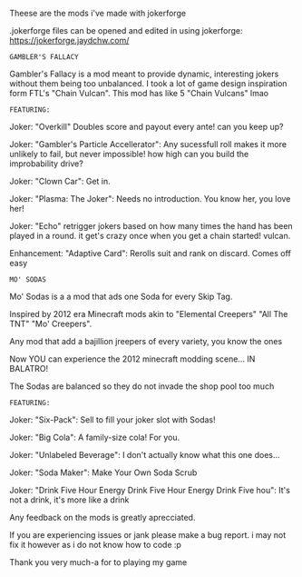 Theese are the mods i've made with jokerforge

.jokerforge files can be opened and edited in using jokerforge: https://jokerforge.jaydchw.com/



    GAMBLER'S FALLACY

Gambler's Fallacy is a mod meant to provide dynamic, interesting jokers without them being too unbalanced. I took a lot of game design inspiration form FTL's "Chain Vulcan". This mod has like 5 "Chain Vulcans" lmao



    FEATURING:

Joker: "Overkill" Doubles score and payout every ante! can you keep up?

Joker: "Gambler's Particle Accellerator": Any sucessfull roll makes it more unlikely to fail, but never impossible! how high can you build the improbability drive?

Joker: "Clown Car": Get in.

Joker: "Plasma: The Joker": Needs no introduction. You know her, you love her!

Joker: "Echo" retrigger jokers based on how many times the hand has been played in a round. it get's crazy once when you get a chain started! vulcan.

Enhancement: "Adaptive Card": Rerolls suit and rank on discard. Comes off easy



    MO' SODAS

Mo' Sodas is a a mod that ads one Soda for every Skip Tag.

Inspired by 2012 era Minecraft mods akin to "Elemental Creepers" "All The TNT" "Mo' Creepers".

Any mod that add a bajillion jreepers of every variety, you know the ones

Now YOU can experience the 2012 minecraft modding scene... IN BALATRO!

The Sodas are balanced so they do not invade the shop pool too much



    FEATURING:

Joker: "Six-Pack": Sell to fill your joker slot with Sodas!

Joker: "Big Cola": A family-size cola! For you.

Joker: "Unlabeled Beverage": I don't actually know what this one does...

Joker: "Soda Maker": Make Your Own Soda Scrub

Joker: "Drink Five Hour Energy Drink Five Hour Energy Drink Five hou": It's not a drink, it's more like a drink



Any feedback on the mods is greatly aprecciated.

If you are experiencing issues or jank please make a bug report. i may not fix it however as i do not know how to code :p 

Thank you very much-a for to playing my game
